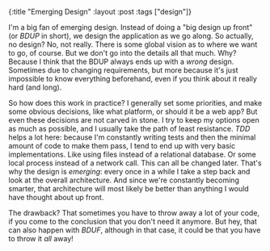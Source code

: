 {:title "Emerging Design"
 :layout :post
 :tags ["design"]}

I'm a big fan of emerging design.  Instead of doing a "big design up front"
(or _BDUP_ in short), we design the application as we go along.  So actually,
no design?  No, not really.  There is some global vision as to where we want
to go, of course.  But we don't go into the details all that much.  Why?
Because I think that the BDUP always ends up with a _wrong_ design.  Sometimes
due to changing requirements, but more because it's just impossible to know
everything beforehand, even if you think about it really hard (and long).

So how does this work in practice?  I generally set some priorities, and
make some obvious decisions, like what platform, or should it be a web app?
But even these decisions are not carved in stone.  I try to keep my options
open as much as possible, and I usually take the path of least resistance.
_TDD_ helps a lot here: because I'm constantly writing tests and then the
minimal amount of code to make them pass, I tend to end up with very basic
implementations.  Like using files instead of a relational database.  Or
some local process instead of a network call.  This can all be changed
later.  That's why the design is _emerging_: every once in a while I take
a step back and look at the overall architecture.  And since we're constantly
becoming smarter, that architecture will most likely be better than anything
I would have thought about up front.

The drawback?  That sometimes you have to throw away a lot of your code,
if you come to the conclusion that you don't need it anymore.  But hey, that
can also happen with _BDUF_, although in that case, it could be that you
have to throw it _all_ away!